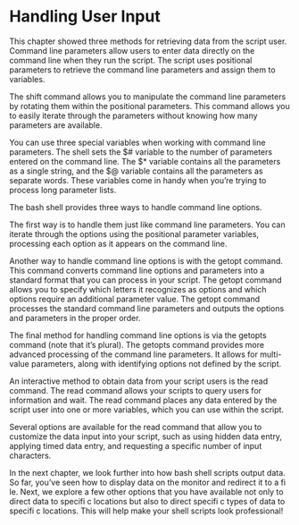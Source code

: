 # Handling User Input
This chapter showed three methods for retrieving data from the script user. Command line parameters allow users to enter data directly on the command line when they run the script. The script uses positional parameters to retrieve the command line parameters and assign them to variables.

The shift command allows you to manipulate the command line parameters by rotating them within the positional parameters. This command allows you to easily iterate through the parameters without knowing how many parameters are available.

You can use three special variables when working with command line parameters. The shell sets the $# variable to the number of parameters entered on the command line. The $* variable contains all the parameters as a single string, and the $@ variable contains all the parameters as separate words. These variables come in handy when you’re trying to process long parameter lists.

The bash shell provides three ways to handle command line options.

The first way is to handle them just like command line parameters. You can iterate through the options using the positional parameter variables, processing each option as it appears on the command line.

Another way to handle command line options is with the getopt command. This command converts command line options and parameters into a standard format that you can process in your script. The getopt command allows you to specify which letters it recognizes as options and which options require an additional parameter value. The getopt command processes the standard command line parameters and outputs the options and parameters in the proper order.

The final method for handling command line options is via the getopts command (note that it’s plural). The getopts command provides more advanced processing of the command line parameters. It allows for multi-value parameters, along with identifying options not defined by the script.

An interactive method to obtain data from your script users is the read command. The read command allows your scripts to query users for information and wait. The read command places any data entered by the script user into one or more variables, which you can use within the script.

Several options are available for the read  command that allow you to customize the data input into your script, such as using hidden data entry, applying timed data entry, and requesting a specific number of input characters.

In the next chapter, we look further into how bash shell scripts output data. So far, you’ve seen how to display data on the monitor and redirect it to a fi le. Next, we explore a few other options that you have available not only to direct data to specifi c locations but also to direct specifi c types of data to specifi c locations. This will help make your shell scripts look professional!
